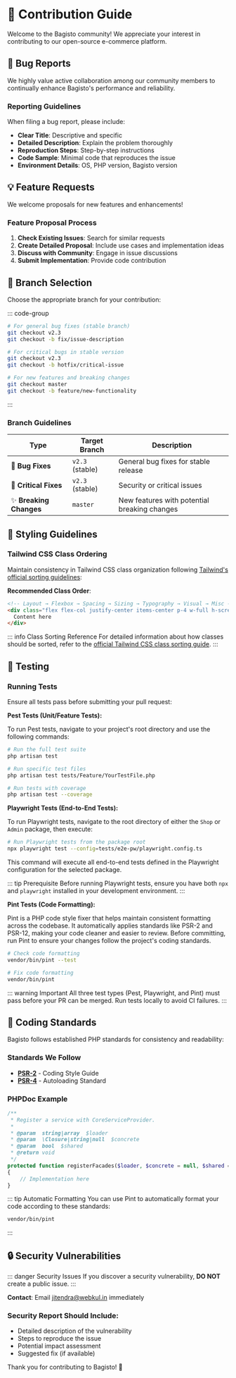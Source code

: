# 🤝 Contribution Guide

Welcome to the Bagisto community! We appreciate your interest in contributing to our open-source e-commerce platform.

## 🐛 Bug Reports

We highly value active collaboration among our community members to continually enhance Bagisto's performance and reliability.

### Reporting Guidelines

When filing a bug report, please include:

- **Clear Title**: Descriptive and specific
- **Detailed Description**: Explain the problem thoroughly  
- **Reproduction Steps**: Step-by-step instructions
- **Code Sample**: Minimal code that reproduces the issue
- **Environment Details**: OS, PHP version, Bagisto version

## 💡 Feature Requests

We welcome proposals for new features and enhancements!

### Feature Proposal Process

1. **Check Existing Issues**: Search for similar requests
2. **Create Detailed Proposal**: Include use cases and implementation ideas
3. **Discuss with Community**: Engage in issue discussions
4. **Submit Implementation**: Provide code contribution

## 🌿 Branch Selection

Choose the appropriate branch for your contribution:

::: code-group
```bash [Bug Fixes]
# For general bug fixes (stable branch)
git checkout v2.3
git checkout -b fix/issue-description
```

```bash [Critical Fixes]
# For critical bugs in stable version
git checkout v2.3
git checkout -b hotfix/critical-issue
```

```bash [Breaking Changes]
# For new features and breaking changes
git checkout master
git checkout -b feature/new-functionality
```
:::

### Branch Guidelines

| Type | Target Branch | Description |
|------|--------------|-------------|
| 🐛 **Bug Fixes** | `v2.3` (stable) | General bug fixes for stable release |
| 🚨 **Critical Fixes** | `v2.3` (stable) | Security or critical issues |
| ✨ **Breaking Changes** | `master` | New features with potential breaking changes |

## 🎨 Styling Guidelines

### Tailwind CSS Class Ordering

Maintain consistency in Tailwind CSS class organization following [Tailwind's official sorting guidelines](https://tailwindcss.com/blog/automatic-class-sorting-with-prettier#how-classes-are-sorted):

**Recommended Class Order**:

```html
<!-- Layout → Flexbox → Spacing → Sizing → Typography → Visual → Misc -->
<div class="flex flex-col justify-center items-center p-4 w-full h-screen text-lg font-bold bg-white border rounded-lg shadow-md hover:shadow-lg">
  Content here
</div>
```

::: info Class Sorting Reference
For detailed information about how classes should be sorted, refer to the [official Tailwind CSS class sorting guide](https://tailwindcss.com/blog/automatic-class-sorting-with-prettier#how-classes-are-sorted).
:::

## 🧪 Testing

### Running Tests

Ensure all tests pass before submitting your pull request:

**Pest Tests (Unit/Feature Tests):**

To run Pest tests, navigate to your project's root directory and use the following commands:

```bash
# Run the full test suite
php artisan test

# Run specific test files
php artisan test tests/Feature/YourTestFile.php

# Run tests with coverage
php artisan test --coverage
```

**Playwright Tests (End-to-End Tests):**

To run Playwright tests, navigate to the root directory of either the `Shop` or `Admin` package, then execute:

```bash
# Run Playwright tests from the package root
npx playwright test --config=tests/e2e-pw/playwright.config.ts
```

This command will execute all end-to-end tests defined in the Playwright configuration for the selected package.

::: tip Prerequisite
Before running Playwright tests, ensure you have both `npx` and `playwright` installed in your development environment.
:::

**Pint Tests (Code Formatting):**

Pint is a PHP code style fixer that helps maintain consistent formatting across the codebase. It automatically applies standards like PSR-2 and PSR-12, making your code cleaner and easier to review. Before committing, run Pint to ensure your changes follow the project's coding standards.

```bash
# Check code formatting
vendor/bin/pint --test

# Fix code formatting
vendor/bin/pint
```

::: warning Important
All three test types (Pest, Playwright, and Pint) must pass before your PR can be merged. Run tests locally to avoid CI failures.
:::

## 📝 Coding Standards

Bagisto follows established PHP standards for consistency and readability:

### Standards We Follow
- **[PSR-2](https://github.com/php-fig/fig-standards/blob/master/accepted/PSR-2-coding-style-guide.md)** - Coding Style Guide
- **[PSR-4](https://github.com/php-fig/fig-standards/blob/master/accepted/PSR-4-autoloader.md)** - Autoloading Standard

### PHPDoc Example

```php
/**
 * Register a service with CoreServiceProvider.
 *
 * @param  string|array  $loader
 * @param  \Closure|string|null  $concrete
 * @param  bool  $shared
 * @return void
 */
protected function registerFacades($loader, $concrete = null, $shared = false): void
{
    // Implementation here
}
```

::: tip Automatic Formatting
You can use Pint to automatically format your code according to these standards:
```bash
vendor/bin/pint
```
:::

## 🔒 Security Vulnerabilities

::: danger Security Issues
If you discover a security vulnerability, **DO NOT** create a public issue.
:::

**Contact**: Email [jitendra@webkul.in](mailto:jitendra@webkul.in) immediately

### Security Report Should Include:
- Detailed description of the vulnerability
- Steps to reproduce the issue
- Potential impact assessment
- Suggested fix (if available)

Thank you for contributing to Bagisto! 🎉